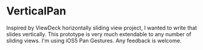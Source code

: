 VerticalPan
===========
Inspired by ViewDeck horizontally sliding view project, I wanted to write that slides vertically. This prototype is very much extendable to any number of sliding views. I'm using iOS5 Pan Gestures. Any feedback is welcome. 